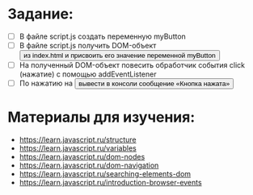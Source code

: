 # Задание:
- [ ] В файле script.js создать переменную myButton
- [ ] В файле script.js  получить DOM-объект <button> из index.html и присвоить его значение переменной myButton
- [ ] На полученный DOM-объект повесить обработчик события click (нажатие) с помощью addEventListener
- [ ] По нажатию на <button> вывести в консоли сообщение «Кнопка нажата»

# Материалы для изучения:
- https://learn.javascript.ru/structure
- https://learn.javascript.ru/variables
- https://learn.javascript.ru/dom-nodes
- https://learn.javascript.ru/dom-navigation
- https://learn.javascript.ru/searching-elements-dom
- https://learn.javascript.ru/introduction-browser-events
